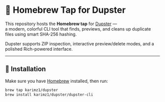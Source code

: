 # 🍺 Homebrew Tap for Dupster

This repository hosts the **Homebrew tap** for [Dupster](https://github.com/karimz1/dupster) —  
a modern, colorful CLI tool that finds, previews, and cleans up duplicate files using smart SHA-256 hashing.

Dupster supports ZIP inspection, interactive preview/delete modes, and a polished Rich-powered interface.

---

## 🧰 Installation

Make sure you have [Homebrew](https://brew.sh) installed, then run:

```bash
brew tap karimz1/dupster
brew install karimz1/dupster/dupster-cli